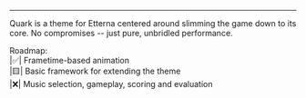 <img ref="https://github.com/kurulen/Quark/blob/main/_repoLogo.png"/>
<hr/>

Quark is a theme for Etterna centered around slimming the game down to its core.
No compromises -- just pure, unbridled performance.

Roadmap:<br/>
  |:white_check_mark:| Frametime-based animation<br/>
  |:yellow_square:| Basic framework for extending the theme<br/>
  |:x:| Music selection, gameplay, scoring and evaluation<br/>
